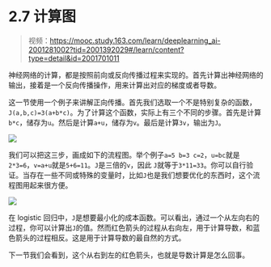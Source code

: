 # 2.7 计算图

> 视频：<https://mooc.study.163.com/learn/deeplearning_ai-2001281002?tid=2001392029#/learn/content?type=detail&id=2001701011>

神经网络的计算，都是按照前向或反向传播过程来实现的。首先计算出神经网络的输出，接着是一个反向传播操作，用来计算出对应的梯度或者导数。

这一节使用一个例子来讲解正向传播。首先我们选取一个不是特别复杂的函数，`J(a,b,c)=3(a+b*c)`。为了计算这个函数，实际上有三个不同的步骤。首先是计算`b*c`，储存为`u`。然后是计算`a+u`，储存为`v`。最后是计算`3v`，输出为`J`。

![](img/2-7-1.jpg)

我们可以把这三步，画成如下的流程图。举个例子`a=5 b=3 c=2`，`u=bc`就是`2*3=6`，`v=a+u`就是`5+6=11`。`J`是三倍的`v`，因此 `J`就等于`3*11=33`。你可以自行验证。当存在一些不同或特殊的变量时，比如`J`也是我们想要优化的东西时，这个流程图用起来很方便。

![](img/2-7-2.jpg)

在 logistic 回归中，`J`是想要最小化的成本函数。可以看出，通过一个从左向右的过程，你可以计算出`J`的值。然而红色箭头的过程从右向左，用于计算导数，和蓝色箭头的过程相反。这是用于计算导数的最自然的方式。

下一节我们会看到，这个从右到左的红色箭头，也就是导数计算是怎么回事。
